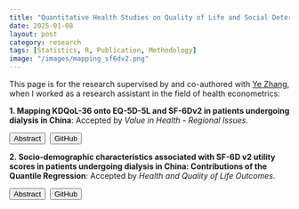 ```yaml
---
title: "Quantitative Health Studies on Quality of Life and Social Determinants of Diseases"
date: 2025-01-08
layout: post
category: research
tags: [Statistics, R, Publication, Methodology]
image: "/images/mapping_sf6dv2.png"
---
```


This page is for the research supervised by and co-authored with [Ye Zhang](https://www.researchgate.net/profile/Ye-Zhang-58), when I worked as a research assistant in the field of health econometrics:

<div class="research-item">
  <p><strong>1. Mapping KDQoL-36 onto EQ-5D-5L and SF-6Dv2 in patients undergoing dialysis in China</strong>: Accepted by <em>Value in Health - Regional Issues</em>.</p>
  <div style="display: flex; gap: 0.5rem;">
    <button onclick="toggleAbstract('abstract1')">Abstract</button>
    <a href="https://github.com/MoonEater0912/ALDVMM_Cross_Validation" target="_blank">
      <button>GitHub</button>
    </a>
  </div>
  <div id="abstract1" style="display:none; border:1px dashed #aaa; padding:0.5rem; margin-top:0.5rem;">
    This study develops several models mapping KDQoL-36 (a popular QoL instrument for kidney disease patients) onto EQ-5D-5L and SF-6D v2 (the two most widely-used general QoL instruments), based on the latest Chinese value set. Cross-validation and Bootstrapping are used in this research.
  </div>
</div>

<div class="research-item">
  <p><strong>2. Socio-demographic characteristics associated with SF-6D v2 utility scores in patients undergoing dialysis in China: Contributions of the Quantile Regression</strong>: Accepted by <em>Health and Quality of Life Outcomes</em>.</p>
  <div style="display: flex; gap: 0.5rem;">
    <button onclick="toggleAbstract('abstract2')">Abstract</button>
    <a href="#" target="_blank">
      <button>GitHub</button>
    </a>
  </div>
  <div id="abstract2" style="display:none; border:1px dashed #aaa; padding:0.5rem; margin-top:0.5rem;">
    [Add your abstract here for the second study.]
  </div>
</div>

<script>
function toggleAbstract(id) {
  var elem = document.getElementById(id);
  if (elem.style.display === "none") {
    elem.style.display = "block";
  } else {
    elem.style.display = "none";
  }
}
</script>